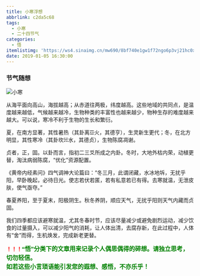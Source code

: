 ```yaml
---
title: 小寒浮想
abbrlink: c2da5c68
tags:
  - 小寒
  - 二十四节气
categories:
  - 悟
itemlistimg: 'https://ws4.sinaimg.cn/mw690/8bf740e1gw1f72ngo6p3vj21hc0xcqo4.jpg'
date: 2019-01-05 16:30:00
---
```

### 节气随想

![小寒](https://ws4.sinaimg.cn/mw690/8bf740e1gw1f72ngo6p3vj21hc0xcqo4.jpg)

从海平面向高山，海拔越高；从赤道往两极，纬度越高。这些地域的共同点，是温度越来越低，气候越来越冷，生物种类的丰富性也越来越少，物种生存的难度越来越大。可以说，寒冷不利于生物的生长和繁衍。

夏，在南方显著，其性暑热（其卦离☲火，其德亨），生灵新生更代；冬，在北方明显，其性寒冷（其卦坎☵水，其德贞），生物陈腐凋谢。

贞者，正，固。以卦而言，指初二三爻所成之内卦。冬时，大地外枯内荣，动植更替，淘汰病弱陈腐，“优化”资源配置。

《黄帝内经素问》四气调神大论篇曰：“冬三月，此谓闭藏，水冰地坼，无扰乎阳，早卧晚起，必待日光。使志若伏若匿，若有私意若已有得。去寒就温，无泄皮肤，使气亟夺。” 

春夏养阳，至于夏末，阳极阴生。秋冬养阴，顺应天气，无扰乎阳则天气内藏而贞固。

我们四季都应该避寒就温，尤其冬春时节，应该尽量减少或避免剧烈运动，减少饮食的过量摄入，可以减少阳气的消耗，让人体出清，去腐存新，在此过程中，人体有“舍”而得，生机焕发，完成新老更替。



**<font color=red>！！！</font><font color=green face=微软雅黑 size=3>“悟”分类下的文章用来记录个人偶思偶得的碎想。请独立思考，切勿轻信。  
如若这些小言琐语能引发您的遐想、感悟，不亦乐乎！</font>**